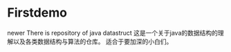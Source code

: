 # Firstdemo
newer
There is repository of java datastruct
这是一个关于java的数据结构的理解以及各类数据结构与算法的仓库。
适合于要加深的小白们。
